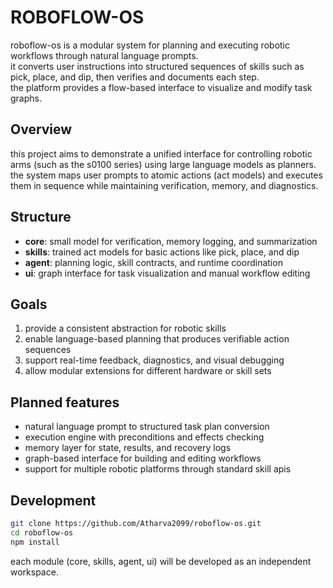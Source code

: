 # ROBOFLOW-OS

roboflow-os is a modular system for planning and executing robotic workflows through natural language prompts.  
it converts user instructions into structured sequences of skills such as pick, place, and dip, then verifies and documents each step.  
the platform provides a flow-based interface to visualize and modify task graphs.

## Overview

this project aims to demonstrate a unified interface for controlling robotic arms (such as the s0100 series) using large language models as planners.  
the system maps user prompts to atomic actions (act models) and executes them in sequence while maintaining verification, memory, and diagnostics.

## Structure

- **core**: small model for verification, memory logging, and summarization    
- **skills**: trained act models for basic actions like pick, place, and dip  
- **agent**:  planning logic, skill contracts, and runtime coordination
- **ui**: graph interface for task visualization and manual workflow editing

## Goals

1. provide a consistent abstraction for robotic skills  
2. enable language-based planning that produces verifiable action sequences  
3. support real-time feedback, diagnostics, and visual debugging  
4. allow modular extensions for different hardware or skill sets

## Planned features

- natural language prompt to structured task plan conversion  
- execution engine with preconditions and effects checking  
- memory layer for state, results, and recovery logs  
- graph-based interface for building and editing workflows  
- support for multiple robotic platforms through standard skill apis

## Development

```bash
git clone https://github.com/Atharva2099/roboflow-os.git
cd roboflow-os
npm install
```
each module (core, skills, agent, ui) will be developed as an independent workspace.
